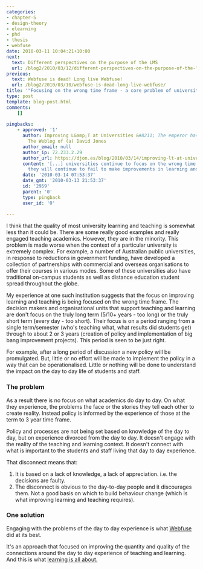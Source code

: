 ```yaml
---
categories:
- chapter-5
- design-theory
- elearning
- phd
- thesis
- webfuse
date: 2010-03-11 10:04:21+10:00
next:
  text: Different perspectives on the purpose of the LMS
  url: /blog2/2010/03/12/different-perspectives-on-the-purpose-of-the-lms/
previous:
  text: Webfuse is dead! Long live Webfuse!
  url: /blog2/2010/03/10/webfuse-is-dead-long-live-webfuse/
title: '"Focusing on the wrong time frame - a core problem of university L&#038;T?"'
type: post
template: blog-post.html
comments:
    []
    
pingbacks:
    - approved: '1'
      author: Improving L&amp;T at Universities &#8211; The emperor has no clothes &laquo;
        The Weblog of (a) David Jones
      author_email: null
      author_ip: 72.233.2.29
      author_url: https://djon.es/blog/2010/03/14/improving-lt-at-universities-the-emperor-has-no-clothes/
      content: '[...] universities continue to focus on the wrong time frame, I believe
        they will continue to fail to make improvements in learning and [...]'
      date: '2010-03-14 07:53:37'
      date_gmt: '2010-03-13 21:53:37'
      id: '2959'
      parent: '0'
      type: pingback
      user_id: '0'
    
---
```

I think that the quality of most university learning and teaching is somewhat less than it could be. There are some really good examples and really engaged teaching academics. However, they are in the minority. This problem is made worse when the context of a particular university is extremely complex. For example, a number of Australian public universities, in response to reductions in government funding, have developed a collection of partnerships with commercial and overseas organisations to offer their courses in various modes. Some of these universities also have traditional on-campus students as well as distance education student spread throughout the globe.

My experience at one such institution suggests that the focus on improving learning and teaching is being focused on the wrong time frame. The decision makers and organisational units that support teaching and learning are don't focus on the truly long term (5/10+ years - too long) or the truly short term (every day - too short). Their focus is on a period ranging from a single term/semester (who's teaching what, what results did students get) through to about 2 or 3 years (creation of policy and implementation of big bang improvement projects). This period is seen to be just right.

For example, after a long period of discussion a new policy will be promulgated. But, little or no effort will be made to implement the policy in a way that can be operationalised. Little or nothing will be done to understand the impact on the day to day life of students and staff.

### The problem

As a result there is no focus on what academics do day to day. On what they experience, the problems the face or the stories they tell each other to create reality. Instead policy is informed by the experience of those at the term to 3 year time frame.

Policy and processes are not being set based on knowledge of the day to day, but on experience divorced from the day to day. It doesn't engage with the reality of the teaching and learning context. It doesn't connect with what is important to the students and staff living that day to day experience.

That disconnect means that:

1. It is based on a lack of knowledge, a lack of appreciation. i.e. the decisions are faulty.
2. The disconnect is obvious to the day-to-day people and it discourages them. Not a good basis on which to build behaviour change (which is what improving learning and teaching requires).

### One solution

Engaging with the problems of the day to day experience is what [Webfuse](/blog2/2010/03/10/webfuse-is-dead-long-live-webfuse/) did at its best.

It's an approach that focused on improving the quantity and quality of the connections around the day to day experience of teaching and learning. And this is what [learning is all about.](http://www.connectivism.ca/?p=234)